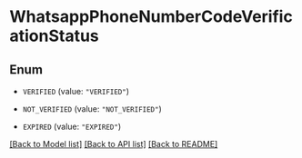 # WhatsappPhoneNumberCodeVerificationStatus

## Enum


* `VERIFIED` (value: `"VERIFIED"`)

* `NOT_VERIFIED` (value: `"NOT_VERIFIED"`)

* `EXPIRED` (value: `"EXPIRED"`)


[[Back to Model list]](../README.md#documentation-for-models) [[Back to API list]](../README.md#documentation-for-api-endpoints) [[Back to README]](../README.md)
